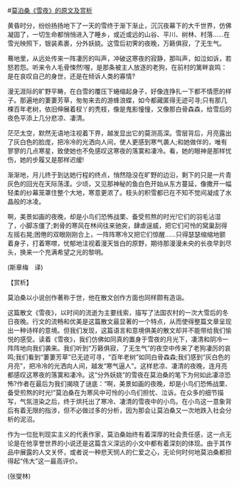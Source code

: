 #[莫泊桑《雪夜》的原文及赏析](https://www.vrrw.net/wx/12129.html)

黄昏时分，纷纷扬扬地下了一天的雪终于渐下渐止，沉沉夜幕下的大千世界，仿佛凝固了，一切生命都悄悄进入了睡乡，或近或远的山谷、平川、树林、村落……在雪光映照下，银装素裹，分外妖娆。这雪后初霁的夜晚，万籁俱寂，了无生气。

蓦地里，从远处传来一阵凄厉的叫声，冲破这寒夜的寂静，那叫声，如泣如诉，若怒若怨。听来令人毛骨悚然!喔，是那条被主人放逐的老狗，在前村的篱畔哀鸣： 是在哀叹自己的身世，还是在倾诉人类的寡情?

漫无涯际的旷野平畴，在白雪的覆压下蜷缩起身子，好像连挣扎一下都不情愿的样子。那遍地的萋萋芳草，匆匆来去的游蜂浪蝶，如今都藏匿得无迹可寻;只有那几棵百年老树，依旧伸展着杈丫的秃枝，像是鬼影憧憧，又像那白骨森森，给雪后的夜色平添上几分悲凉、凄清。

茫茫太空，默然无语地注视着下界，越发显出它的莫测高深。雪层背后，月亮露出了灰白色的脸庞，把冷冷的光洒向人间，使人更感到寒气袭人;和她做伴的，唯有寥寥的几点寒星，致使她也不免感叹这寒夜的落寞和凄冷。看，她的眼神是那样忧伤，她的步履又是那样迟缓!

渐渐地，月儿终于到达她行程的终点，悄然隐没在旷野的边沿，剩下的只是一片青灰色的回光在天际荡漾。少顷，又见那神秘的鱼白色开始从东方蔓延，像撒开一幅轻柔的纱幕笼罩住整个大地，寒意更浓了。枝头的积雪都已在不知不觉间凝成了水晶般的冰凌。

啊，美景如画的夜晚，却是小鸟们恐怖战栗、备受煎熬的时光!它们的羽毛沾湿了，小脚冻僵了;刺骨的寒风在林间往来驰突，肆虐逞威，把它们可怜的窝巢刮得左摇右晃;困倦的双眼刚刚合上，一阵阵寒冷又把它们惊醒……只得瑟瑟缩缩地颤着身子，打着寒噤，忧郁地注视着漫天皆白的原野，期待那漫漫未央的长夜早到尽头，换来一个充满希望之光的黎明。

(斯章梅　译)



【赏析】

莫泊桑以小说创作著称于世，他在散文创作方面也同样颇有造诣。

这篇散文《雪夜》，以时间的流逝为主要线索，描写了法国农村的一次大雪后的冬日夜晚。行文的流畅和优美是这篇散文最显著的一个特点，从而使得整篇文章呈现出一种诗样的意境。但我们发现，这篇语言和意境俱美的散文却并不能带给我们愉悦的感受。读着《雪夜》，我们仿佛如同真的置身于雪夜的月光下，凄清和阴冷一阵阵地向我们袭来。我们听到“万籁俱寂，了无生气”的夜空中传来了老狗凄厉的哀鸣;我们看到“萋萋芳草”已无迹可寻，“百年老树”如同白骨森森;我们感到“灰白色的月亮”，把冷冷的光洒向人间，越发“寒气逼人”。这样悲凉、凄清的夜晚，连月亮都感叹这寒夜的落寞和凄冷。这“分外妖娆”的雪夜在莫泊桑的笔下为何如此凄凉恐怖?作者在最后为我们揭晓了谜底：“啊，美景如画的夜晚，却是小鸟们恐怖战栗、备受煎熬的时光!”莫泊桑在为寒风中可怜的小鸟们担忧、泣诉。在众多的细节描写，气氛渲染之后，终于烘托出了寒冷、凄清的雪夜中的小鸟。在小鸟这一意象背后有着无限的指涉，但不必做过多的分析，因为那会让莫泊桑又一次地跌入社会分析的泥沼。

作为一位批判现实主义的代表作家，莫泊桑始终有着深厚的社会责任感，这一点无论是在他享誉世界的小说还是这篇含义深远的小文中都有着深刻的体现。由于其作品中展露的人文关怀，或者说一种悲天悯人的仁爱之心，无论何时何地莫泊桑都担得起“伟大”这一最高评价。

(张燮林)

